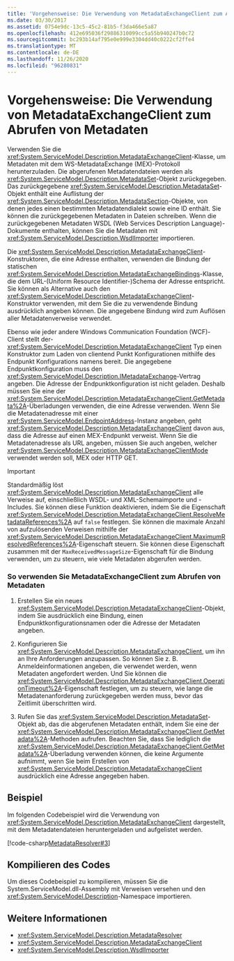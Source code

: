 ```yaml
---
title: 'Vorgehensweise: Die Verwendung von MetadataExchangeClient zum Abrufen von Metadaten'
ms.date: 03/30/2017
ms.assetid: 0754e9dc-13c5-45c2-81b5-f3da466e5a87
ms.openlocfilehash: 412e695036f29886310099cc5a55b940247b0c72
ms.sourcegitcommit: bc293b14af795e0e999e3304dd40c0222cf2ffe4
ms.translationtype: MT
ms.contentlocale: de-DE
ms.lasthandoff: 11/26/2020
ms.locfileid: "96280831"
---
```

# <a name="how-to-use-metadataexchangeclient-to-retrieve-metadata"></a>Vorgehensweise: Die Verwendung von MetadataExchangeClient zum Abrufen von Metadaten

Verwenden Sie die <xref:System.ServiceModel.Description.MetadataExchangeClient>-Klasse, um Metadaten mit dem WS-MetadataExchange (MEX)-Protokoll herunterzuladen. Die abgerufenen Metadatendateien werden als <xref:System.ServiceModel.Description.MetadataSet>-Objekt zurückgegeben. Das zurückgegebene <xref:System.ServiceModel.Description.MetadataSet>-Objekt enthält eine Auflistung der <xref:System.ServiceModel.Description.MetadataSection>-Objekte, von denen jedes einen bestimmten Metadatendialekt sowie eine ID enthält. Sie können die zurückgegebenen Metadaten in Dateien schreiben. Wenn die zurückgegebenen Metadaten WSDL (Web Services Description Language)-Dokumente enthalten, können Sie die Metadaten mit <xref:System.ServiceModel.Description.WsdlImporter> importieren.  
  
 Die <xref:System.ServiceModel.Description.MetadataExchangeClient>-Konstruktoren, die eine Adresse enthalten, verwenden die Bindung der statischen <xref:System.ServiceModel.Description.MetadataExchangeBindings>-Klasse, die dem URL-(Uniform Resource Identifier-)Schema der Adresse entspricht. Sie können als Alternative auch den <xref:System.ServiceModel.Description.MetadataExchangeClient>-Konstruktor verwenden, mit dem Sie die zu verwendende Bindung ausdrücklich angeben können. Die angegebene Bindung wird zum Auflösen aller Metadatenverweise verwendet.  
  
 Ebenso wie jeder andere Windows Communication Foundation (WCF)-Client stellt der- <xref:System.ServiceModel.Description.MetadataExchangeClient> Typ einen Konstruktor zum Laden von clientend Punkt Konfigurationen mithilfe des Endpunkt Konfigurations namens bereit. Die angegebene Endpunktkonfiguration muss den <xref:System.ServiceModel.Description.IMetadataExchange>-Vertrag angeben. Die Adresse der Endpunktkonfiguration ist nicht geladen. Deshalb müssen Sie eine der <xref:System.ServiceModel.Description.MetadataExchangeClient.GetMetadata%2A>-Überladungen verwenden, die eine Adresse verwenden. Wenn Sie die Metadatenadresse mit einer <xref:System.ServiceModel.EndpointAddress>-Instanz angeben, geht <xref:System.ServiceModel.Description.MetadataExchangeClient> davon aus, dass die Adresse auf einen MEX-Endpunkt verweist. Wenn Sie die Metadatenadresse als URL angeben, müssen Sie auch angeben, welcher <xref:System.ServiceModel.Description.MetadataExchangeClientMode> verwendet werden soll, MEX oder HTTP GET.  
  
> [!IMPORTANT]
> Standardmäßig löst <xref:System.ServiceModel.Description.MetadataExchangeClient> alle Verweise auf, einschließlich WSDL- und XML-Schemaimporte und -Includes. Sie können diese Funktion deaktivieren, indem Sie die Eigenschaft <xref:System.ServiceModel.Description.MetadataExchangeClient.ResolveMetadataReferences%2A> auf `false` festlegen. Sie können die maximale Anzahl von aufzulösenden Verweisen mithilfe der <xref:System.ServiceModel.Description.MetadataExchangeClient.MaximumResolvedReferences%2A>-Eigenschaft steuern. Sie können diese Eigenschaft zusammen mit der `MaxReceivedMessageSize`-Eigenschaft für die Bindung verwenden, um zu steuern, wie viele Metadaten abgerufen werden.  
  
### <a name="to-use-metadataexchangeclient-to-obtain-metadata"></a>So verwenden Sie MetadataExchangeClient zum Abrufen von Metadaten  
  
1. Erstellen Sie ein neues <xref:System.ServiceModel.Description.MetadataExchangeClient>-Objekt, indem Sie ausdrücklich eine Bindung, einen Endpunktkonfigurationsnamen oder die Adresse der Metadaten angeben.  
  
2. Konfigurieren Sie <xref:System.ServiceModel.Description.MetadataExchangeClient>, um ihn an Ihre Anforderungen anzupassen. So können Sie z.&#160;B. Anmeldeinformationen angeben, die verwendet werden, wenn Metadaten angefordert werden. Und Sie können die <xref:System.ServiceModel.Description.MetadataExchangeClient.OperationTimeout%2A>-Eigenschaft festlegen, um zu steuern, wie lange die Metadatenanforderung zurückgegeben werden muss, bevor das Zeitlimit überschritten wird.  
  
3. Rufen Sie das <xref:System.ServiceModel.Description.MetadataSet>-Objekt ab, das die abgerufenen Metadaten enthält, indem Sie eine der <xref:System.ServiceModel.Description.MetadataExchangeClient.GetMetadata%2A>-Methoden aufrufen. Beachten Sie, dass Sie lediglich die <xref:System.ServiceModel.Description.MetadataExchangeClient.GetMetadata%2A>-Überladung verwenden können, die keine Argumente aufnimmt, wenn Sie beim Erstellen von <xref:System.ServiceModel.Description.MetadataExchangeClient> ausdrücklich eine Adresse angegeben haben.  
  
## <a name="example"></a>Beispiel  

 Im folgenden Codebeispiel wird die Verwendung von <xref:System.ServiceModel.Description.MetadataExchangeClient> dargestellt, mit dem Metadatendateien heruntergeladen und aufgelistet werden.  

 [!code-csharp[MetadataResolver#3](../../../../samples/snippets/csharp/VS_Snippets_CFX/metadataresolver/cs/client.cs#3)]  

## <a name="compiling-the-code"></a>Kompilieren des Codes  

 Um dieses Codebeispiel zu kompilieren, müssen Sie die System.ServiceModel.dll-Assembly mit Verweisen versehen und den <xref:System.ServiceModel.Description>-Namespace importieren.  
  
## <a name="see-also"></a>Weitere Informationen

- <xref:System.ServiceModel.Description.MetadataResolver>
- <xref:System.ServiceModel.Description.MetadataExchangeClient>
- <xref:System.ServiceModel.Description.WsdlImporter>
